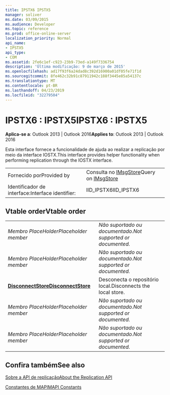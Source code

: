```yaml
---
title: IPSTX6 IPSTX5
manager: soliver
ms.date: 03/09/2015
ms.audience: Developer
ms.topic: reference
ms.prod: office-online-server
localization_priority: Normal
api_name:
- IPSTX5
api_type:
- COM
ms.assetid: 2fe6c1ef-c923-23b9-73ed-a149f7336754
description: 'Última modificação: 9 de março de 2015'
ms.openlocfilehash: ad17f93f6a24dad8c392d16900a01df05fe71f1d
ms.sourcegitcommit: 8fe462c32b91c87911942c188f3445e85a54137c
ms.translationtype: MT
ms.contentlocale: pt-BR
ms.lasthandoff: 04/23/2019
ms.locfileid: "32279504"
---
```

# <a name="ipstx6--ipstx5"></a><span data-ttu-id="98acd-103">IPSTX6 : IPSTX5</span><span class="sxs-lookup"><span data-stu-id="98acd-103">IPSTX6 : IPSTX5</span></span>

  
  
<span data-ttu-id="98acd-104">**Aplica-se a**: Outlook 2013 | Outlook 2016</span><span class="sxs-lookup"><span data-stu-id="98acd-104">**Applies to**: Outlook 2013 | Outlook 2016</span></span> 
  
<span data-ttu-id="98acd-105">Esta interface fornece a funcionalidade de ajuda ao realizar a replicação por meio da interface IOSTX.</span><span class="sxs-lookup"><span data-stu-id="98acd-105">This interface provides helper functionality when performing replication through the IOSTX interface.</span></span>
  
|||
|:-----|:-----|
|<span data-ttu-id="98acd-106">Fornecido por</span><span class="sxs-lookup"><span data-stu-id="98acd-106">Provided by</span></span>  <br/> |<span data-ttu-id="98acd-107">Consulta no [IMsgStore](imsgstoreimapiprop.md)</span><span class="sxs-lookup"><span data-stu-id="98acd-107">Query on [IMsgStore](imsgstoreimapiprop.md)</span></span> <br/> |
|<span data-ttu-id="98acd-108">Identificador de interface:</span><span class="sxs-lookup"><span data-stu-id="98acd-108">Interface identifier:</span></span>  <br/> |<span data-ttu-id="98acd-109">IID_IPSTX6</span><span class="sxs-lookup"><span data-stu-id="98acd-109">IID_IPSTX6</span></span>  <br/> |
   
## <a name="vtable-order"></a><span data-ttu-id="98acd-110">Vtable order</span><span class="sxs-lookup"><span data-stu-id="98acd-110">Vtable order</span></span>

|||
|:-----|:-----|
| <span data-ttu-id="98acd-111">*Membro PlaceHolder*</span><span class="sxs-lookup"><span data-stu-id="98acd-111">*Placeholder member*</span></span>  <br/> | <span data-ttu-id="98acd-112">*Não suportado ou documentado.*</span><span class="sxs-lookup"><span data-stu-id="98acd-112">*Not supported or documented.*</span></span>  <br/> |
| <span data-ttu-id="98acd-113">*Membro PlaceHolder*</span><span class="sxs-lookup"><span data-stu-id="98acd-113">*Placeholder member*</span></span>  <br/> | <span data-ttu-id="98acd-114">*Não suportado ou documentado.*</span><span class="sxs-lookup"><span data-stu-id="98acd-114">*Not supported or documented.*</span></span>  <br/> |
|<span data-ttu-id="98acd-115">**[DisconnectStore](ipstx6-disconnectstore.md)**</span><span class="sxs-lookup"><span data-stu-id="98acd-115">**[DisconnectStore](ipstx6-disconnectstore.md)**</span></span> <br/> |<span data-ttu-id="98acd-116">Desconecta o repositório local.</span><span class="sxs-lookup"><span data-stu-id="98acd-116">Disconnects the local store.</span></span>  <br/> |
| <span data-ttu-id="98acd-117">*Membro PlaceHolder*</span><span class="sxs-lookup"><span data-stu-id="98acd-117">*Placeholder member*</span></span>  <br/> | <span data-ttu-id="98acd-118">*Não suportado ou documentado.*</span><span class="sxs-lookup"><span data-stu-id="98acd-118">*Not supported or documented.*</span></span>  <br/> |
| <span data-ttu-id="98acd-119">*Membro PlaceHolder*</span><span class="sxs-lookup"><span data-stu-id="98acd-119">*Placeholder member*</span></span>  <br/> | <span data-ttu-id="98acd-120">*Não suportado ou documentado.*</span><span class="sxs-lookup"><span data-stu-id="98acd-120">*Not supported or documented.*</span></span>  <br/> |
   
## <a name="see-also"></a><span data-ttu-id="98acd-121">Confira também</span><span class="sxs-lookup"><span data-stu-id="98acd-121">See also</span></span>



[<span data-ttu-id="98acd-122">Sobre a API de replicação</span><span class="sxs-lookup"><span data-stu-id="98acd-122">About the Replication API</span></span>](about-the-replication-api.md)
  
[<span data-ttu-id="98acd-123">Constantes de MAPI</span><span class="sxs-lookup"><span data-stu-id="98acd-123">MAPI Constants</span></span>](mapi-constants.md)

